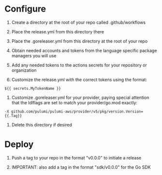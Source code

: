 # Configure

1. Create a directory at the root of your repo called .github/workflows

1. Place the release.yml from this directory there

1. Place the .goreleaser.yml from this directory at the root of your repo

1. Obtain needed accounts and tokens from the language specific package managers you will use

1. Add any needed tokens to the actions secrets for your repository or organization

1. Customize the release.yml with the correct tokens using the format:

`${{ secrets.MyTokenName }}`

1. Customize .goreleaser.yml for your provider, paying special attention that the ldlflags are set to match your provider/go.mod exactly:

`-X github.com/pulumi/pulumi-aws/provider/v5/pkg/version.Version={{.Tag}}`

1. Delete this directory if desired


# Deploy

1. Push a tag to your repo in the format "v0.0.0" to initiate a release

1. IMPORTANT: also add a tag in the format "sdk/v0.0.0" for the Go SDK
